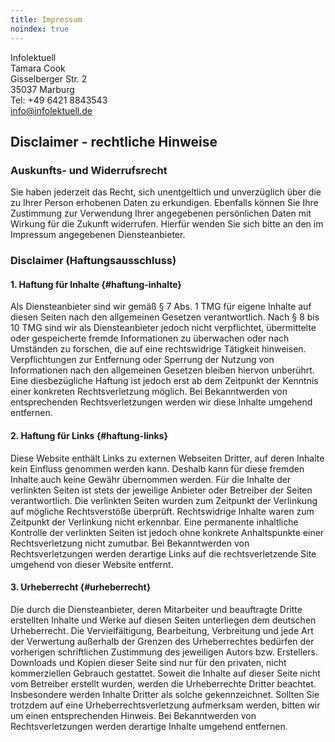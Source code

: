 ```yaml
---
title: Impressum
noindex: true
---
```


Infolektuell\
Tamara Cook\
Gisselberger Str. 2\
35037 Marburg\
Tel: +49 6421 8843543\
[info@infolektuell.de](mailto:info@infolektuell.de)

## Disclaimer - rechtliche Hinweise

### Auskunfts- und Widerrufsrecht

Sie haben jederzeit das Recht, sich unentgeltlich und unverzüglich über die zu Ihrer Person erhobenen Daten zu erkundigen.
Ebenfalls können Sie Ihre Zustimmung zur Verwendung Ihrer angegebenen persönlichen Daten mit Wirkung für die Zukunft widerrufen.
Hierfür wenden Sie sich bitte an den im Impressum angegebenen Diensteanbieter.

### Disclaimer (Haftungsausschluss)

#### 1. Haftung für Inhalte {#haftung-inhalte}

Als Diensteanbieter sind wir gemäß § 7 Abs. 1 TMG für eigene Inhalte auf diesen Seiten nach den allgemeinen Gesetzen verantwortlich.
Nach § 8 bis 10 TMG sind wir als Diensteanbieter jedoch nicht verpflichtet,
übermittelte oder gespeicherte fremde Informationen zu überwachen oder nach Umständen zu forschen, die auf eine rechtswidrige Tätigkeit hinweisen.
Verpflichtungen zur Entfernung oder Sperrung der Nutzung von Informationen nach den allgemeinen Gesetzen bleiben hiervon unberührt.
Eine diesbezügliche Haftung ist jedoch erst ab dem Zeitpunkt der Kenntnis einer konkreten Rechtsverletzung möglich.
Bei Bekanntwerden von entsprechenden Rechtsverletzungen werden wir diese Inhalte umgehend entfernen.

#### 2. Haftung für Links {#haftung-links}

Diese Website enthält Links zu externen Webseiten Dritter, auf deren Inhalte kein Einfluss genommen werden kann.
Deshalb kann für diese fremden Inhalte auch keine Gewähr übernommen werden.
Für die Inhalte der verlinkten Seiten ist stets der jeweilige Anbieter oder Betreiber der Seiten verantwortlich.
Die verlinkten Seiten wurden zum Zeitpunkt der Verlinkung auf mögliche Rechtsverstöße überprüft.
Rechtswidrige Inhalte waren zum Zeitpunkt der Verlinkung nicht erkennbar.
Eine permanente inhaltliche Kontrolle der verlinkten Seiten ist jedoch ohne konkrete Anhaltspunkte einer Rechtsverletzung nicht zumutbar.
Bei Bekanntwerden von Rechtsverletzungen werden derartige Links auf die rechtsverletzende Site umgehend von dieser Website entfernt.

#### 3. Urheberrecht {#urheberrecht}

Die durch die Diensteanbieter, deren Mitarbeiter und beauftragte Dritte erstellten Inhalte und Werke auf diesen Seiten unterliegen dem deutschen Urheberrecht.
Die Vervielfältigung, Bearbeitung, Verbreitung und jede Art der Verwertung außerhalb der Grenzen des Urheberrechtes
bedürfen der vorherigen schriftlichen Zustimmung des jeweiligen Autors bzw. Erstellers.
Downloads und Kopien dieser Seite sind nur für den privaten, nicht kommerziellen Gebrauch gestattet.
Soweit die Inhalte auf dieser Seite nicht vom Betreiber erstellt wurden, werden die Urheberrechte Dritter beachtet.
Insbesondere werden Inhalte Dritter als solche gekennzeichnet.
Sollten Sie trotzdem auf eine Urheberrechtsverletzung aufmerksam werden, bitten wir um einen entsprechenden Hinweis.
Bei Bekanntwerden von Rechtsverletzungen werden derartige Inhalte umgehend entfernen.
